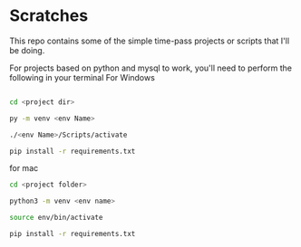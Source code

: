 # Scratches
This repo contains some of the simple time-pass projects or scripts that I'll be doing.

For projects based on python and mysql to work, you'll need to perform the following in your terminal
 For Windows
 
 ```bash
 
cd <project dir>

py -m venv <env Name>

./<env Name>/Scripts/activate

pip install -r requirements.txt
```

for mac

```bash
cd <project folder>

python3 -m venv <env name>

source env/bin/activate

pip install -r requirements.txt
```
